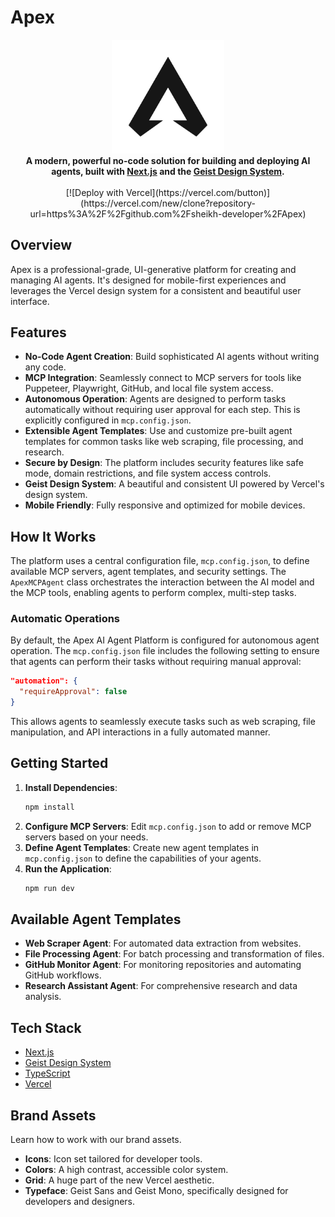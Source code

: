 # Apex

<div align="center">
  <a href="https://geist-ui.dev/" target="_blank" rel="noopener noreferrer">
    <img src="public/apex.png" alt="Apex Logo" width="180" />
  </a>
  <br/>
  <b>A modern, powerful no-code solution for building and deploying AI agents, built with <a href="https://nextjs.org/" target="_blank" rel="noopener noreferrer">Next.js</a> and the <a href="https://geist-ui.dev/" target="_blank" rel="noopener noreferrer">Geist Design System</a>.</b>
  <br/>
  <br/>
  [![Deploy with Vercel](https://vercel.com/button)](https://vercel.com/new/clone?repository-url=https%3A%2F%2Fgithub.com%2Fsheikh-developer%2FApex)
</div>

## Overview

Apex is a professional-grade, UI-generative platform for creating and managing AI agents. It's designed for mobile-first experiences and leverages the Vercel design system for a consistent and beautiful user interface.

## Features

- **No-Code Agent Creation**: Build sophisticated AI agents without writing any code.
- **MCP Integration**: Seamlessly connect to MCP servers for tools like Puppeteer, Playwright, GitHub, and local file system access.
- **Autonomous Operation**: Agents are designed to perform tasks automatically without requiring user approval for each step. This is explicitly configured in `mcp.config.json`.
- **Extensible Agent Templates**: Use and customize pre-built agent templates for common tasks like web scraping, file processing, and research.
- **Secure by Design**: The platform includes security features like safe mode, domain restrictions, and file system access controls.
- **Geist Design System**: A beautiful and consistent UI powered by Vercel's design system.
- **Mobile Friendly**: Fully responsive and optimized for mobile devices.

## How It Works

The platform uses a central configuration file, `mcp.config.json`, to define available MCP servers, agent templates, and security settings. The `ApexMCPAgent` class orchestrates the interaction between the AI model and the MCP tools, enabling agents to perform complex, multi-step tasks.

### Automatic Operations

By default, the Apex AI Agent Platform is configured for autonomous agent operation. The `mcp.config.json` file includes the following setting to ensure that agents can perform their tasks without requiring manual approval:

```json
"automation": {
  "requireApproval": false
}
```

This allows agents to seamlessly execute tasks such as web scraping, file manipulation, and API interactions in a fully automated manner.

## Getting Started

1.  **Install Dependencies**:
    ```bash
    npm install
    ```
2.  **Configure MCP Servers**: Edit `mcp.config.json` to add or remove MCP servers based on your needs.
3.  **Define Agent Templates**: Create new agent templates in `mcp.config.json` to define the capabilities of your agents.
4.  **Run the Application**:
    ```bash
    npm run dev
    ```

## Available Agent Templates

-   **Web Scraper Agent**: For automated data extraction from websites.
-   **File Processing Agent**: For batch processing and transformation of files.
-   **GitHub Monitor Agent**: For monitoring repositories and automating GitHub workflows.
-   **Research Assistant Agent**: For comprehensive research and data analysis.

## Tech Stack

- [Next.js](https://nextjs.org/)
- [Geist Design System](https://geist-ui.dev/)
- [TypeScript](https://www.typescriptlang.org/)
- [Vercel](https://vercel.com/)

## Brand Assets

Learn how to work with our brand assets.

- **Icons**: Icon set tailored for developer tools.
- **Colors**: A high contrast, accessible color system.
- **Grid**: A huge part of the new Vercel aesthetic.
- **Typeface**: Geist Sans and Geist Mono, specifically designed for developers and designers.
